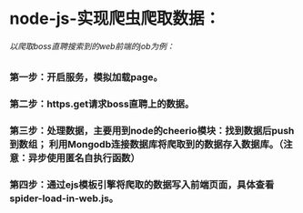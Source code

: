 # node-js-实现爬虫爬取数据：
###### 以爬取boss直聘搜索到的web前端的job为例：
### 第一步：开启服务，模拟加载page。
### 第二步：https.get请求boss直聘上的数据。
### 第三步：处理数据，主要用到node的cheerio模块：找到数据后push到数组； 利用Mongodb连接数据库将爬取到的数据存入数据库。（注意：异步使用匿名自执行函数）
### 第四步：通过ejs模板引擎将爬取的数据写入前端页面，具体查看spider-load-in-web.js。
